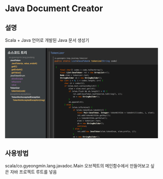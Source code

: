 # Java Document Creator

## 설명
Scala + Java 언어로 개발된 Java 문서 생성기

![example](img/screenshot.png)

## 사용방법
scala/co.gyeongmin.lang.javadoc.Main 오브젝트의 메인함수에서 만들어보고 싶은 자바 프로젝트 루트를 넣음